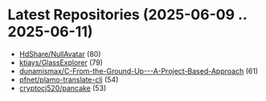 # Latest Repositories (2025-06-09 .. 2025-06-11)

- [HdShare/NullAvatar](https://github.com/HdShare/NullAvatar) (80)
- [ktiays/GlassExplorer](https://github.com/ktiays/GlassExplorer) (79)
- [dunamismax/C-From-the-Ground-Up---A-Project-Based-Approach](https://github.com/dunamismax/C-From-the-Ground-Up---A-Project-Based-Approach) (61)
- [pfnet/plamo-translate-cli](https://github.com/pfnet/plamo-translate-cli) (54)
- [cryptocj520/pancake](https://github.com/cryptocj520/pancake) (53)
